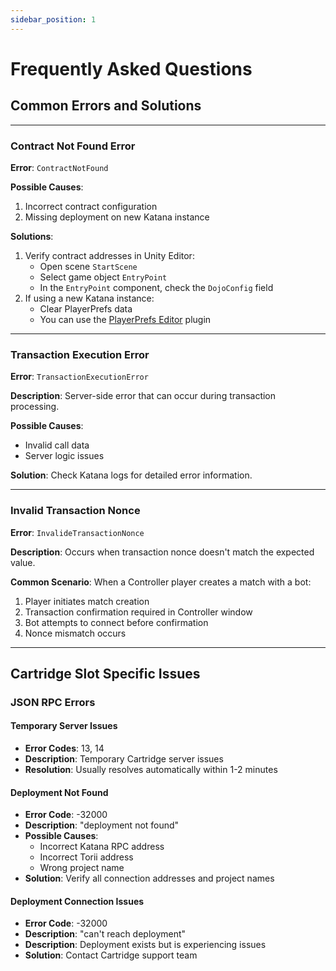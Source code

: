 ```yaml
---
sidebar_position: 1
---
```


# Frequently Asked Questions

## Common Errors and Solutions

---

### Contract Not Found Error

**Error**: `ContractNotFound`

**Possible Causes**:
1. Incorrect contract configuration
2. Missing deployment on new Katana instance

**Solutions**:
1. Verify contract addresses in Unity Editor:
   - Open scene `StartScene`
   - Select game object `EntryPoint`
   - In the `EntryPoint` component, check the `DojoConfig` field
2. If using a new Katana instance:
   - Clear PlayerPrefs data
   - You can use the [PlayerPrefs Editor](https://assetstore.unity.com/packages/tools/utilities/playerprefs-editor-167903?srsltid=AfmBOorhJGJNGstB7nJ0NzSUsb_N45ICEEBPBY2wFsrQOH9qLLyGxYPP) plugin

---

### Transaction Execution Error

**Error**: `TransactionExecutionError`

**Description**: Server-side error that can occur during transaction processing.

**Possible Causes**:
- Invalid call data
- Server logic issues

**Solution**: Check Katana logs for detailed error information.

---

### Invalid Transaction Nonce

**Error**: `InvalideTransactionNonce`

**Description**: Occurs when transaction nonce doesn't match the expected value.

**Common Scenario**: 
When a Controller player creates a match with a bot:
1. Player initiates match creation
2. Transaction confirmation required in Controller window
3. Bot attempts to connect before confirmation
4. Nonce mismatch occurs

---

## Cartridge Slot Specific Issues

### JSON RPC Errors

#### Temporary Server Issues
- **Error Codes**: 13, 14
- **Description**: Temporary Cartridge server issues
- **Resolution**: Usually resolves automatically within 1-2 minutes

#### Deployment Not Found
- **Error Code**: -32000
- **Description**: "deployment not found"
- **Possible Causes**:
  - Incorrect Katana RPC address
  - Incorrect Torii address
  - Wrong project name
- **Solution**: Verify all connection addresses and project names

#### Deployment Connection Issues
- **Error Code**: -32000
- **Description**: "can't reach deployment"
- **Description**: Deployment exists but is experiencing issues
- **Solution**: Contact Cartridge support team